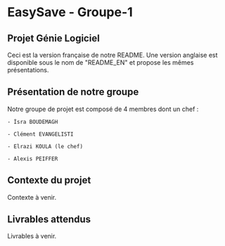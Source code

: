 # EasySave - Groupe-1

## Projet Génie Logiciel

Ceci est la version française de notre README. Une version anglaise est disponible sous le nom de "README_EN" et propose les mêmes présentations.

## Présentation de notre groupe

Notre groupe de projet est composé de 4 membres dont un chef :

    - Îsra BOUDEMAGH
    
    - Clément EVANGELISTI
    
    - Elrazi KOULA (le chef)
    
    - Alexis PEIFFER

## Contexte du projet

Contexte à venir.

## Livrables attendus

Livrables à venir.

